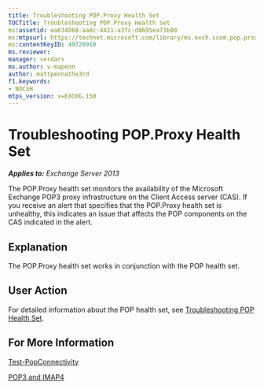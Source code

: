 ```yaml
---
title: Troubleshooting POP.Proxy Health Set
TOCTitle: Troubleshooting POP.Proxy Health Set
ms:assetid: ea634068-aa8c-4421-a3fc-d8695ea73b80
ms:mtpsurl: https://technet.microsoft.com/library/ms.exch.scom.pop.proxy(v=EXCHG.150)
ms:contentKeyID: 49720910
ms.reviewer: 
manager: serdars
ms.author: v-mapenn
author: mattpennathe3rd
f1.keywords:
- NOCSH
mtps_version: v=EXCHG.150
---
```


# Troubleshooting POP.Proxy Health Set

_**Applies to:** Exchange Server 2013_

The POP.Proxy health set monitors the availability of the Microsoft Exchange POP3 proxy infrastructure on the Client Access server (CAS). If you receive an alert that specifies that the POP.Proxy health set is unhealthy, this indicates an issue that affects the POP components on the CAS indicated in the alert.

## Explanation

The POP.Proxy health set works in conjunction with the POP health set.

## User Action

For detailed information about the POP health set, see [Troubleshooting POP Health Set](troubleshooting-pop-health-set.md).

## For More Information

[Test-PopConnectivity](https://docs.microsoft.com/powershell/module/exchange/client-access/Test-PopConnectivity)

[POP3 and IMAP4](https://technet.microsoft.com/library/jj657728\(v=exchg.150\))
